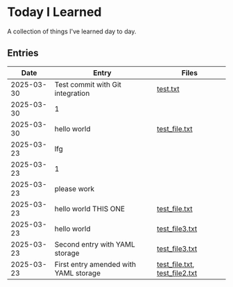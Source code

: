 # Today I Learned

A collection of things I've learned day to day.

## Entries

| Date | Entry | Files |
| ---- | ----- | ----- |
| 2025-03-30 | Test commit with Git integration | [test.txt](til/files/2025-03-30_test.txt) |
| 2025-03-30 | 1 |  |
| 2025-03-30 | hello world | [test_file.txt](til/files/2025-03-30_test_file.txt) |
| 2025-03-23 | lfg |  |
| 2025-03-23 | 1 |  |
| 2025-03-23 | please work |  |
| 2025-03-23 | hello world THIS ONE | [test_file.txt](til/files/2025-03-23_test_file.txt) |
| 2025-03-23 | hello world| [test_file3.txt](til/files/2025-03-23_test_file3.txt) |
| 2025-03-23 | Second entry with YAML storage | [test_file3.txt](til/files/2025-03-23_test_file3.txt) |
| 2025-03-23 | First entry amended with YAML storage | [test_file.txt](til/files/2025-03-23_test_file.txt), [test_file2.txt](til/files/2025-03-23_test_file2.txt) |
